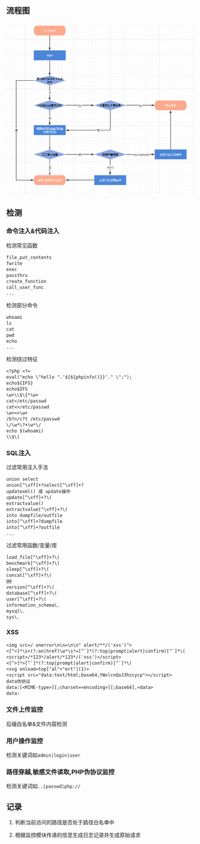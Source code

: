 ## 流程图

![](1.png)

## 检测

### 命令注入&代码注入

检测常见函数

```
file_put_contents
fwrite
exec
passthru
create_function
call_user_func
...
```

检测部分命令

```
whoami
ls
cat
pwd
echo
...
```

检测绕过特征

```
<?php <?=
eval("echo \"hello ".'${${phpinfo()}}'." \";");
echo${IFS}
echo$IFS
\w+\\$\{*\w+
cat</etc/passwd
cat<>/etc/passwd
\w+<>\w+
/b?n/c?t /etc/passwd
\/\w*\?+\w*\/
echo $(whoami)
\\$\(
```

### SQL注入

过滤常用注入手法

```
union select
union[^\xff]+?select[^\xff]+?
updatexml() 或 update操作
update[^\xff]+?\(
extractvalue()
extractvalue[^\xff]+?\(
into dumpfile/outfile
into[^\xff]+?dumpfile
into[^\xff]+?outfile
...
```

过滤常用函数/变量/库

```
load_file[^\xff]+?\(
benchmark[^\xff]+?\(
sleep[^\xff]+?\(
concat[^\xff]+?\(
@@
version[^\xff]+?\(
database[^\xff]+?\(
user[^\xff]+?\(
information_schema\.
mysql\.
sys\.
```

### XSS

```
<img src=/ onerror\n\n=\n\n" alert/**/('xss')">
<[^>]*\s+(?:on|href)\w*\s*=[^`]*(?:top|prompt|alert|confirm)[^`]*\(
<script>/*123*/alert/*123*/('xss')</script>
<[^>]*>[^`]*(?:top|prompt|alert|confirm)[^`]*\(
<svg onload=top["al"+"ert"](1)>
<script src="data:text/html;base64,YWxlcnQoJ3hzcycp"></script>
data伪协议
data:[<MIME-type>][;charset=<encoding>][;base64],<data>
data:
```

### 文件上传监控

后缀白名单&文件内容检测

### 用户操作监控

检测关键词如`admin|login|user`

### 路径穿越,敏感文件读取,PHP伪协议监控

检测关键词如`..|passwd|php://`

## 记录

1. 判断当前访问的路径是否处于路径白名单中

2. 根据监控模块传递的信息生成日志记录并生成原始请求
